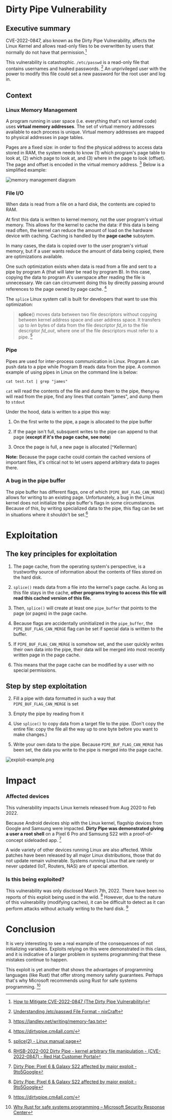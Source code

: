 # Dirty Pipe Vulnerability

## Executive summary

CVE-2022-0847, also known as the Dirty Pipe Vulnerability, affects the Linux Kernel and allows read-only files to be overwritten by users that normally do not have that permission.[^1]

This vulnerability is catastrophic. `/etc/passwd` is a read-only file that contains usernames and hashed passwords. [^2] An unprivileged user with the power to modify this file could set a new password for the root user and log in.

## Context

### Linux Memory Management

A program running in user space (i.e. everything that's not kernel code) uses **virtual memory addresses**. The set of virtual memory addresses available to each process is unique. Virtual memory addresses are mapped to physical addresses in page tables.

Pages are a fixed size: in order to find the physical address to access data stored in RAM, the system needs to know (1) which program's page table to look at, (2) which page to look at, and (3) where in the page to look (offset). The page and offset is encoded in the virtual memory address. [^3] Below is a simplified example:

![memory management diagram](memory-management.png)

### File I/O

When data is read from a file on a hard disk, the contents are copied to RAM. 

At first this data is written to kernel memory, not the user program's virtual memory. This allows for the kernel to cache the data: if this data is being read often, the kernel can reduce the amount of load on the hardware device with caching. Caching is handled by the **page cache** subsytem.

In many cases, the data is copied over to the user program's virtual memory, but if a user wants reduce the amount of data being copied, there are optimizations available. 

One such optimization exists when data is read from a file and sent to a pipe by program A (that will later be read by program B). In this case, copying the data to program A's userspace after reading the file is unnecessary. We can can circumvent doing this by directly passing around references to the page owned by page cache. [^4]

The `splice` Linux system call is built for developers that want to use this optimization:

> **splice**() moves data between two file descriptors without copying between kernel address space and user address space. It transfers up to *len* bytes of data from the file descriptor *fd_in* to the file descriptor *fd_out*, where one of the file descriptors must refer to a pipe. [^5]

### Pipe

Pipes are used for inter-process communication in Linux. Program A can push data to a pipe while Program B reads data from the pipe. A common example of using pipes in Linux on the command line is below:

```
cat test.txt | grep "james"
```

`cat` will read the contents of the file and dump them to the pipe, then`grep` will read from the pipe, find any lines that contain "james", and dump them to `stdout`

Under the hood, data is written to a pipe this way:

1. On the first write to the pipe, a page is allocated to the pipe buffer

2. If the page isn't full, subsquent writes to the pipe can append to that page (**except if it's the page cache, see note**)

3. Once the page is full, a new page is allocated [^Kellerman]

**Note:** Because the page cache could contain the cached versions of important files, it's critical not to let users append arbitrary data to pages there. 

### A bug in the pipe buffer

The pipe buffer has different flags, one of which (`PIPE_BUF_FLAG_CAN_MERGE`) allows for writing to an existing page. Unfortunately, a bug in the Linux kernel does not initialize the pipe buffer's flags in some circumstances. Because of this, by writing specialized data to the pipe, this flag can be set in situations where it shouldn't be set.[^6]

# Exploitation

## The key principles for exploitation

1. The page cache, from the operating system's perspective, is a trustworthy source of information about the contents of files stored on the hard disk.

2. `splice()` reads data from a file into the kernel's page cache. As long as this file stays in the cache, **other programs trying to access this file will read this cached version of this file.**

3. Then, `splice()` will create at least one `pipe_buffer`  that points to the page (or pages) in the page cache.

4. Because flags are accidentally uninitialized in the `pipe_buffer`, the `PIPE_BUF_FLAG_CAN_MERGE` flag can be set if special data is written to the buffer.

5. If `PIPE_BUF_FLAG_CAN_MERGE` is somehow set, and the user quickly writes their own data into the pipe, their data will be merged into most recently written page in the page cache.

6. This means that the page cache can be modified by a user with no special permissions.

## Step by step exploitation

2. Fill a pipe with data formatted in such a way that `PIPE_BUF_FLAG_CAN_MERGE` is set

3. Empty the pipe by reading from it

4. Use `splice()` to copy data from a target file to the pipe. (Don't copy the entire file: copy the file all the way up to one byte before you want to make changes.)

5. Write your own data to the pipe. Because `PIPE_BUF_FLAG_CAN_MERGE` has been set, the data you write to the pipe is merged into the page cache.

![exploit-example.png](exploit-example.png)

# Impact

### Affected devices

This vulnerability impacts Linux kernels released from Aug 2020 to Feb 2022.

Because Android devices ship with the Linux kernel, flagship devices from Google and Samsung were impacted. **Dirty Pipe was demonstrated giving a user a root shell** on a Pixel 6 Pro and Samsung S22 with a proof-of-concept sideloaded app. [^7] 

A wide variety of other devices running Linux are also affected.  While patches have been released by all major Linux distributions, those that do not update remain vulnerable. Systems running Linux that are rarely or never updated (IoT, Routers, NAS) are of special attention.

### Is this being exploited?

This vulnerability was only disclosed March 7th, 2022. There have been no reports of this exploit being used in the wild. [^7] However, due to the nature of this vulnerability (modifying caches), it can be difficult to detect as it can perform attacks without actually writing to the hard disk. [^4]

# Conclusion

It is very interesting to see a real example of the consequences of not initializing variables. Exploits relying on this were demonstrated in this class, and it is indicative of a larger problem in systems programming that these mistakes continue to happen.

This exploit is yet another that shows the advantages of programming languages (like Rust) that offer strong memory safety guarantees. Perhaps that's why Microsoft recommends using Rust for safe systems programming. [^8]

[^1]: [How to Mitigate CVE-2022-0847 (The Dirty Pipe Vulnerability)](https://www.ivanti.com/blog/how-to-mitigate-cve-2022-0847-the-dirty-pipe-vulnerability)

[^2]: [Understanding /etc/passwd File Format - nixCraft](https://www.cyberciti.biz/faq/understanding-etcpasswd-file-format/)

[^3]: https://landley.net/writing/memory-faq.txt

[^4]: https://dirtypipe.cm4all.com/

[^5]: [splice(2) - Linux manual page](https://man7.org/linux/man-pages/man2/splice.2.html)

[^6]: [RHSB-2022-002 Dirty Pipe - kernel arbitrary file manipulation - (CVE-2022-0847) - Red Hat Customer Portal](https://access.redhat.com/security/vulnerabilities/RHSB-2022-002)

[^7]: [Dirty Pipe: Pixel 6 &amp; Galaxy S22 affected by major exploit - 9to5Google](https://9to5google.com/2022/03/14/dirty-pipe-major-exploit-android-12-pixel-6-galaxy-s22/)

[^8]: [Why Rust for safe systems programming &#8211; Microsoft Security Response Center](https://msrc-blog.microsoft.com/2019/07/22/why-rust-for-safe-systems-programming/)
